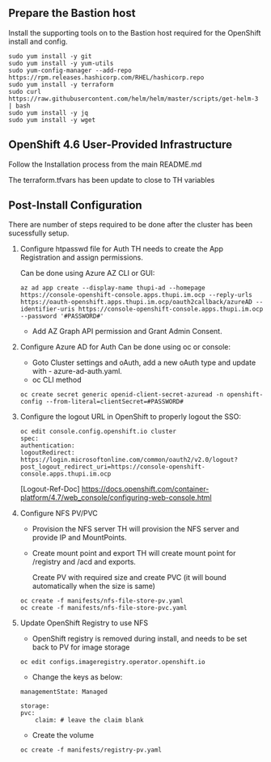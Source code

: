 ## Prepare the Bastion host
Install the supporting tools on to the Bastion host required for the OpenShift install and config. 
```
sudo yum install -y git
sudo yum install -y yum-utils
sudo yum-config-manager --add-repo https://rpm.releases.hashicorp.com/RHEL/hashicorp.repo
sudo yum install -y terraform
sudo curl https://raw.githubusercontent.com/helm/helm/master/scripts/get-helm-3 | bash
sudo yum install -y jq
sudo yum install -y wget
```
## OpenShift 4.6 User-Provided Infrastructure
Follow the Installation process from the main README.md

The terraform.tfvars has been update to close to TH variables

## Post-Install Configuration 
There are number of steps required to be done after the cluster has been sucessfully setup. 

1. Configure htpasswd file for Auth
    TH needs to create the App Registration and assign permissions.

    Can be done using Azure AZ CLI or GUI:
    ```
    az ad app create --display-name thupi-ad --homepage https://console-openshift-console.apps.thupi.im.ocp --reply-urls https://oauth-openshift.apps.thupi.im.ocp/oauth2callback/azureAD --identifier-uris https://console-openshift-console.apps.thupi.im.ocp --password '#PASSWORD#'
    ```
    - Add AZ Graph API permission and Grant Admin Consent.


2. Configure Azure AD for Auth 
    Can be done using oc or console:
    - Goto Cluster settings and oAuth, add a new oAuth type and update with - azure-ad-auth.yaml. 
    - oc CLI method
    ```
    oc create secret generic openid-client-secret-azuread -n openshift-config --from-literal=clientSecret=#PASSWORD#
    ```
3. Configure the logout URL in OpenShift to properly logout the SSO:
    ```
    oc edit console.config.openshift.io cluster
    spec:
    authentication:
    logoutRedirect: https://login.microsoftonline.com/common/oauth2/v2.0/logout?post_logout_redirect_uri=https://console-openshift-console.apps.thupi.im.ocp
    ```
    [Logout-Ref-Doc] https://docs.openshift.com/container-platform/4.7/web_console/configuring-web-console.html

4. Configure NFS PV/PVC
    - Provision the NFS server 
        TH will provision the NFS server and provide IP and MountPoints. 
    
    - Create mount point and export
        TH will create mount point for /registry and /acd and exports.
        
        Create PV with required size and create PVC (it will bound automatically when the size is same)
    ```
    oc create -f manifests/nfs-file-store-pv.yaml
    oc create -f manifests/nfs-file-store-pvc.yaml
    ```
5. Update OpenShift Registry to use NFS
    - OpenShift registry is removed during install, and needs to be set back to PV for image storage
    ```    
    oc edit configs.imageregistry.operator.openshift.io
    ```
    - Change the keys as below:
    ```
    managementState: Managed

    storage:
    pvc:
        claim: # leave the claim blank
    ```
    - Create the volume
    ```
    oc create -f manifests/registry-pv.yaml
    ```